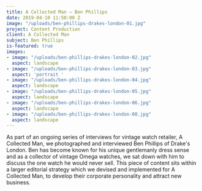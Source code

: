 ```yaml
---
title: A Collected Man — Ben Phillips
date: 2019-04-10 11:50:00 Z
image: "/uploads/ben-phillips-drakes-london-01.jpg"
project: Content Production
client: A Collected Man
subject: Ben Phillips
is-featured: true
images:
- image: "/uploads/ben-phillips-drakes-london-02.jpg"
  aspect: landscape
- image: "/uploads/ben-phillips-drakes-london-03.jpg"
  aspect: 'portrait '
- image: "/uploads/ben-phillips-drakes-london-04.jpg"
  aspect: landscape
- image: "/uploads/ben-phillips-drakes-london-05.jpg"
  aspect: landscape
- image: "/uploads/ben-phillips-drakes-london-06.jpg"
  aspect: landscape
- image: "/uploads/ben-phillips-drakes-london-08.jpg"
  aspect: landscape
---
```


As part of an ongoing series of interviews for vintage watch retailer, A Collected Man, we photographed and interviewed Ben Phillips of Drake's London. Ben has become known for his unique gentlemanly dress sense and as a collector of vintage Omega watches, we sat down with him to discuss the one watch he would never sell. This piece of content sits within a larger editorial strategy which we devised and implemented for A Collected Man, to develop their corporate personality and attract new business. 